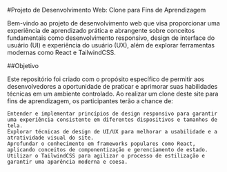 #Projeto de Desenvolvimento Web: Clone para Fins de Aprendizagem

Bem-vindo ao projeto de desenvolvimento web que visa proporcionar uma experiência de aprendizado prática e abrangente sobre conceitos fundamentais como desenvolvimento responsivo, design de interface do usuário (UI) e experiência do usuário (UX), além de explorar ferramentas modernas como React e TailwindCSS.

##Objetivo

Este repositório foi criado com o propósito específico de permitir aos desenvolvedores a oportunidade de praticar e aprimorar suas habilidades técnicas em um ambiente controlado. Ao realizar um clone deste site para fins de aprendizagem, os participantes terão a chance de:

    Entender e implementar princípios de design responsivo para garantir uma experiência consistente em diferentes dispositivos e tamanhos de tela.
    Explorar técnicas de design de UI/UX para melhorar a usabilidade e a atratividade visual do site.
    Aprofundar o conhecimento em frameworks populares como React, aplicando conceitos de componentização e gerenciamento de estado.
    Utilizar o TailwindCSS para agilizar o processo de estilização e garantir uma aparência moderna e coesa.
